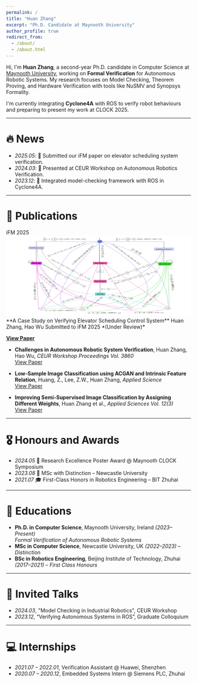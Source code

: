 ```yaml
---
permalink: /
title: "Huan Zhang"
excerpt: "Ph.D. Candidate at Maynooth University"
author_profile: true
redirect_from: 
  - /about/
  - /about.html
---
```


<span class='anchor' id='about-me'></span>

Hi, I'm **Huan Zhang**, a second-year Ph.D. candidate in Computer Science at [Maynooth University](https://www.maynoothuniversity.ie/), working on **Formal Verification** for Autonomous Robotic Systems. My research focuses on Model Checking, Theorem Proving, and Hardware Verification with tools like NuSMV and Synopsys Formality.

I'm currently integrating **Cyclone4A** with ROS to verify robot behaviours and preparing to present my work at CLOCK 2025.

---

# 🔥 News
- *2025.05*: 📝 Submitted our iFM paper on elevator scheduling system verification.
- *2024.03*: 🎉 Presented at CEUR Workshop on Autonomous Robotics Verification.
- *2023.12*: 🚀 Integrated model-checking framework with ROS in Cyclone4A.

---

# 📝 Publications 
<div class='paper-box'>
  <div class='paper-box-image'>
    <div>
      <div class="badge">iFM 2025</div>
      <img src='images/state_diagram.png' alt="Elevator Scheduling System Diagram" width="100%" style="max-height: 220px;">
    </div>
  </div>
  <div class='paper-box-text' markdown="1">
**A Case Study on Verifying Elevator Scheduling Control System**  
Huan Zhang, Hao Wu  
Submitted to iFM 2025 *(Under Review)*

[**View Paper**](#)

</div></div>

- **Challenges in Autonomous Robotic System Verification**, Huan Zhang, Hao Wu, *CEUR Workshop Proceedings Vol. 3860*  
  [View Paper](#)

- **Low-Sample Image Classification using ACGAN and Intrinsic Feature Relation**, Huang, Z., Lee, Z.W., Huan Zhang, *Applied Science*  
  [View Paper](#)

- **Improving Semi-Supervised Image Classification by Assigning Different Weights**, Huan Zhang et al., *Applied Sciences Vol. 12(3)*  
  [View Paper](#)

---

# 🎖 Honours and Awards
- *2024.05* 🔬 Research Excellence Poster Award @ Maynooth CLOCK Symposium
- *2023.08* 🏅 MSc with Distinction – Newcastle University
- *2021.07* 🎓 First-Class Honors in Robotics Engineering – BIT Zhuhai

---

# 📖 Educations
- **Ph.D. in Computer Science**, Maynooth University, Ireland *(2023–Present)*  
  *Formal Verification of Autonomous Robotic Systems*
- **MSc in Computer Science**, Newcastle University, UK *(2022–2023)* – *Distinction*
- **BSc in Robotics Engineering**, Beijing Institute of Technology, Zhuhai *(2017–2021)* – *First Class Honours*

---

# 💬 Invited Talks
- *2024.03*, "Model Checking in Industrial Robotics", CEUR Workshop  
- *2023.12*, “Verifying Autonomous Systems in ROS”, Graduate Colloquium  

---

# 💻 Internships
- *2021.07 – 2022.01*, Verification Assistant @ Huawei, Shenzhen  
- *2020.07 – 2020.12*, Embedded Systems Intern @ Siemens PLC, Zhuhai  

